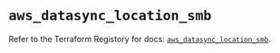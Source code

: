 # `aws_datasync_location_smb`

Refer to the Terraform Registory for docs: [`aws_datasync_location_smb`](https://registry.terraform.io/providers/hashicorp/aws/5.8.0/docs/resources/datasync_location_smb).
